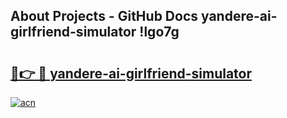 ## About Projects - GitHub Docs yandere-ai-girlfriend-simulator !lgo7g

# <h2><a href="https://andorid.site?title=yandere-ai-girlfriend-simulator&ref=13PRO">🔗👉 🔴 yandere-ai-girlfriend-simulator</a></h2>

[![acn](https://github.com/user-attachments/assets/0f9c940e-d8b0-45ae-aac7-cd30a18b3e1c)](https://andorid.site?title=yandere-ai-girlfriend-simulator&ref=13PRO)

